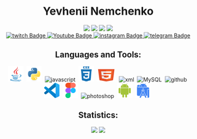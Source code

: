 <h1 align="center">   Yevhenii Nemchenko</h1>   <div id="header" align="center">
 <div>
  <img src="https://media.tenor.com/wzx-__J8hr4AAAAj/minecraft-arara.gif" width="120"/>
  <img src="https://media.tenor.com/6_-TOVInJfgAAAAi/passaros.gif" width="120"/>
  <img src="https://media.tenor.com/TCPH2lqNOlIAAAAi/jeremy.gif" width="120"/>
  <img src="https://media.tenor.com/uHlkZ5Z-lq0AAAAi/minecraft-blue.gif" width="120"/>
 </div>
<div id="badges">

  <a href="https://twitch.tv/doomwalkergame">
    <img src="https://img.shields.io/badge/twitch-purple?style=for-the-badge&logo=twitch&logoColor=white" alt="twitch Badge"/>
  </a>
  <a href="https://youtube.com/@d69m">
    <img src="https://img.shields.io/badge/YouTube-red?style=for-the-badge&logo=youtube&logoColor=white" alt="Youtube Badge"/>
  </a>
  <a href="https://instagram.com/doom.inst105">
    <img src="https://img.shields.io/badge/instagram-fuchsia?style=for-the-badge&logo=instagram&logoColor=white" alt="instagram Badge"/>
  </a>
  <a href="https://t.me/doominst">
    <img src="https://img.shields.io/badge/telegram-blue?style=for-the-badge&logo=telegram&logoColor=white" alt="telegram Badge"/>
  </a>
  
  
</div>
<h2 width="40" height="40">Languages and Tools:</h2>
<div>
  <img src="https://github.com/devicons/devicon/blob/master/icons/java/java-original.svg" title="Java" alt="Java" width="40" height="40"/>&nbsp;
  <img src="https://github.com/devicons/devicon/blob/master/icons/python/python-original.svg" title="python"  alt="python" width="40" height="40"/>&nbsp;
  <img src="https://i0.wp.com/theicom.org/wp-content/uploads/2016/03/js-logo.png?fit=500%2C500&ssl=1&w=640" title="javascript" alt="javascript" width="40" height="40"/>&nbsp;
  <img src="https://github.com/devicons/devicon/blob/master/icons/css3/css3-plain-wordmark.svg"  title="CSS3" alt="CSS" width="40" height="40"/>&nbsp;
  <img src="https://github.com/devicons/devicon/blob/master/icons/html5/html5-original.svg" title="HTML5" alt="HTML" width="50" height="33"/>&nbsp;
  <img src="https://i.pinimg.com/originals/0a/28/37/0a283783146fdc9cfecb98c0d4756757.png" title="xml"  alt="xml" width="40" height="40"/>&nbsp;
  <img src="https://styles.redditmedia.com/t5_2qm6k/styles/communityIcon_dhjr6guc03x51.png" title="MySQL"  alt="MySQL" width="40" height="40"/>&nbsp;
  <img src="https://creazilla-store.fra1.digitaloceanspaces.com/icons/7914417/github-icon-md.png" title="github"  alt="github" width="40" height="40"/>&nbsp;
  <img src="https://github.com/devicons/devicon/blob/master/icons/vscode/vscode-original.svg" title="vscode"  alt="vscode" width="40" height="40"/>&nbsp;
  <img src="https://github.com/devicons/devicon/blob/master/icons/figma/figma-original.svg" title="figma"  alt="figma" width="40" height="40"/>&nbsp;
  <img src="https://upload.wikimedia.org/wikipedia/commons/thumb/a/af/Adobe_Photoshop_CC_icon.svg/1024px-Adobe_Photoshop_CC_icon.svg.png" title="photoshop"  alt="photoshop" width="40" height="40"/>&nbsp;
  <img src="https://github.com/devicons/devicon/blob/master/icons/android/android-plain.svg" title="android"  alt="android" width="40" height="40"/>&nbsp;
  <img src="https://github.com/devicons/devicon/blob/master/icons/androidstudio/androidstudio-plain.svg" title="androidstudio"  alt="MySQL" width="40" height="40"/>&nbsp;

  </div>

<div>
  <h2 width="40" height="40">Statistics:</h2>
  </div>

![](http://github-profile-summary-cards.vercel.app/api/cards/stats?username=DOOM097&theme=github_dark) 
![](http://github-profile-summary-cards.vercel.app/api/cards/most-commit-language?username=doom097&theme=github_dark)




